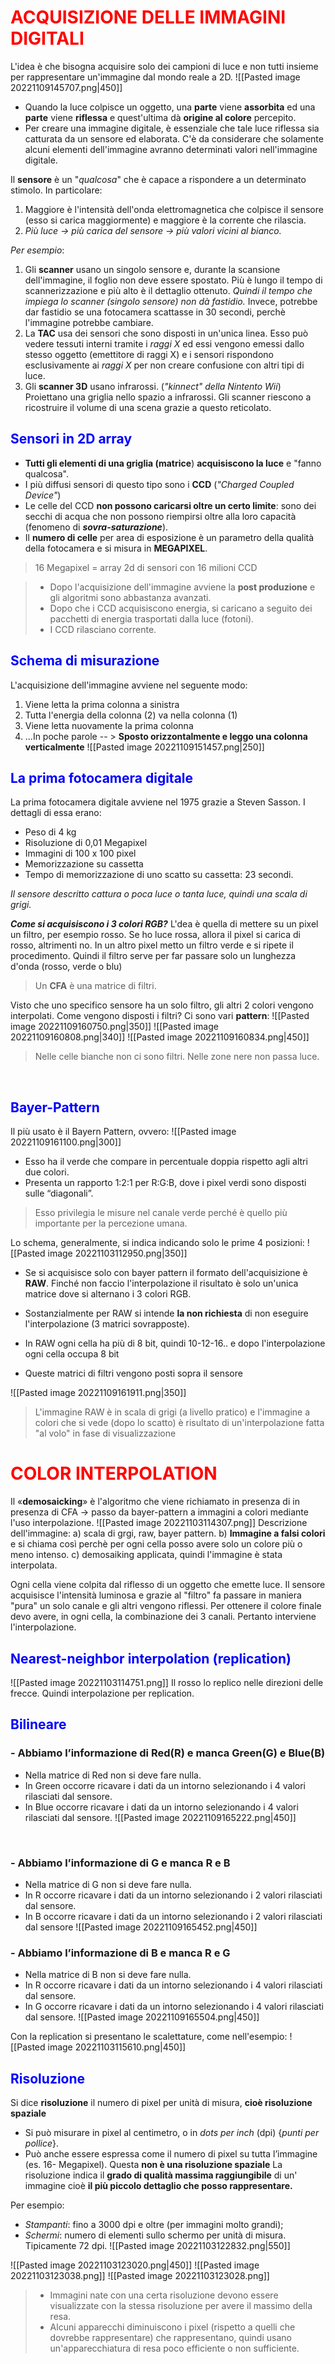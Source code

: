 # <font color ="red">ACQUISIZIONE DELLE IMMAGINI DIGITALI</font>
L'idea è che bisogna acquisire solo dei campioni di luce e non tutti insieme per rappresentare un'immagine dal mondo reale a 2D.
![[Pasted image 20221109145707.png|450]]
- Quando la luce colpisce un oggetto, una **parte** viene **assorbita** ed una **parte** viene **riflessa** e quest'ultima dà **origine al colore** percepito.
- Per creare una immagine digitale, è essenziale che tale luce riflessa sia catturata da un sensore ed elaborata.
C'è da considerare che solamente alcuni elementi dell'immagine avranno determinati valori nell'immagine digitale.

Il **sensore** è un "*qualcosa*" che è capace a rispondere a un determinato stimolo.
In particolare:
1. Maggiore è l'intensità dell'onda elettromagnetica che colpisce il sensore (esso si carica maggiormente) e maggiore è la corrente che rilascia.
2. *Più luce -> più carica del sensore -> più valori vicini al bianco.*

*Per esempio*:
1. Gli **scanner** usano un singolo sensore e, durante la scansione dell'immagine, il foglio non deve essere spostato.
   Più è lungo il tempo di scannerizzazione e più alto è il dettaglio ottenuto.
   *Quindi il tempo che impiega lo scanner (singolo sensore) non dà fastidio.*
   Invece, potrebbe dar fastidio se una fotocamera scattasse in 30 secondi, perchè l'immagine potrebbe cambiare.
2. La **TAC** usa dei sensori che sono disposti in un'unica linea. Esso può vedere tessuti interni tramite i *raggi X* ed essi vengono emessi dallo stesso oggetto (emettitore di raggi X) e i sensori rispondono esclusivamente ai *raggi X* per non creare confusione con altri tipi di luce.
3. Gli **scanner 3D** usano infrarossi. (*"kinnect" della Nintento Wii*) Proiettano una griglia nello spazio a infrarossi. Gli scanner riescono a ricostruire il volume di una scena grazie a questo reticolato.

## <font color ="blue">Sensori in 2D array</font>
- **Tutti gli elementi di una griglia (matrice**) **acquisiscono la luce** e "fanno qualcosa".
- I più diffusi sensori di questo tipo sono i **CCD** (*"Charged Coupled Device"*)
- Le celle del CCD **non possono caricarsi oltre un certo limite**: sono dei secchi di acqua che non possono riempirsi oltre alla loro capacità (fenomeno di ***sovra-saturazione***).
- Il **numero di celle** per area di esposizione è un parametro della qualità della fotocamera e si misura in **MEGAPIXEL**.
>16 Megapixel = array 2d di sensori con 16 milioni CCD

>- Dopo l'acquisizione dell'immagine avviene la **post produzione** e gli algoritmi sono abbastanza avanzati.
>- Dopo che i CCD acquisiscono energia, si caricano a seguito dei pacchetti di energia trasportati dalla luce (fotoni).
>- I CCD rilasciano corrente.
## <font color ="blue">Schema di misurazione</font>
L'acquisizione dell'immagine avviene nel seguente modo:
1. Viene letta la prima colonna a sinistra
2. Tutta l'energia della colonna (2) va nella colonna (1)
3. Viene letta nuovamente la prima colonna
4. ...In poche parole -- > **Sposto orizzontalmente e leggo una colonna verticalmente**
![[Pasted image 20221109151457.png|250]]

## <font color ="blue">La prima fotocamera digitale</font>
La prima fotocamera digitale avviene nel 1975 grazie a Steven Sasson. I dettagli di essa erano:
- Peso di 4 kg
- Risoluzione di 0,01 Megapixel
- Immagini di 100 x 100 pixel
- Memorizzazione su cassetta
- Tempo di memorizzazione di uno scatto su cassetta: 23 secondi.

*Il sensore descritto cattura o poca luce o tanta luce, quindi una scala di grigi.*

___Come si acquisiscono i 3 colori RGB?___
L'dea è quella di mettere su un pixel un filtro, per esempio rosso. Se ho luce rossa, allora il pixel si carica di rosso, altrimenti no. In un altro pixel metto un filtro verde e si ripete il procedimento.
Quindi il filtro serve per far passare solo un lunghezza d'onda (rosso, verde o blu)

>Un **CFA** è una matrice di filtri.

Visto che uno specifico sensore ha un solo filtro, gli altri 2 colori vengono interpolati.
Come vengono disposti i filtri? Ci sono vari **pattern**:
![[Pasted image 20221109160750.png|350]]
![[Pasted image 20221109160808.png|340]]
![[Pasted image 20221109160834.png|450]]
>Nelle celle bianche non ci sono filtri. Nelle zone nere non passa luce.

<div style="page-break-after: always; visibility: hidden"> \pagebreak </div>

## <font color ="blue">Bayer-Pattern</font>
Il più usato è il Bayern Pattern, ovvero:
![[Pasted image 20221109161100.png|300]]
- Esso ha il verde che compare in percentuale doppia rispetto agli altri due colori.
- Presenta un rapporto 1:2:1 per R:G:B, dove i pixel verdi sono disposti sulle “diagonali”.

>Esso privilegia le misure nel canale verde perché è quello più importante per la percezione umana.

Lo schema, generalmente, si indica indicando solo le prime 4 posizioni:
![[Pasted image 20221103112950.png|350]]

- Se si acquisisce solo con bayer pattern il formato dell'acquisizione è **RAW**. Finché non faccio l'interpolazione il risultato è solo un'unica matrice dove si alternano i 3 colori RGB.

- Sostanzialmente per RAW si intende **la non richiesta** di non eseguire l'interpolazione (3 matrici sovrapposte).

- In RAW ogni cella ha più di 8 bit, quindi 10-12-16.. e dopo l'interpolazione ogni cella occupa 8 bit

- Queste matrici di filtri vengono posti sopra il sensore

![[Pasted image 20221109161911.png|350]]

>L'immagine RAW è in scala di grigi (a livello pratico) e l'immagine a colori che si vede (dopo lo scatto) è risultato di un'interpolazione fatta "al volo" in fase di visualizzazione


# <font color ="red">COLOR INTERPOLATION</font>
Il «**demosaicking**» è l'algoritmo che viene richiamato in presenza di in presenza di CFA -> passo da bayer-pattern a immagini a colori mediante l'uso interpolazione.
![[Pasted image 20221103114307.png]]
Descrizione dell'immagine:
a) scala di grgi, raw, bayer pattern.
b) **Immagine a falsi colori** e si chiama così perchè per ogni cella posso avere solo un colore più o meno intenso. 
c) demosaiking applicata, quindi l'immagine è stata interpolata.

Ogni cella viene colpita dal riflesso di un oggetto che emette luce.
Il sensore acquisisce l'intensità luminosa e grazie al "filtro" fa passare in maniera "pura" un solo canale e gli altri vengono riflessi.
Per ottenere il colore finale devo avere, in ogni cella, la combinazione dei 3 canali. 
Pertanto interviene l'interpolazione.


## <font color ="blue">Nearest-neighbor interpolation (replication)</font>
![[Pasted image 20221103114751.png]]
Il rosso lo replico nelle direzioni delle frecce. Quindi interpolazione per replication.

## <font color ="blue">Bilineare</font>
### - Abbiamo l’informazione di Red(R) e manca Green(G) e Blue(B)
- Nella matrice di Red non si deve fare nulla.
- In Green occorre ricavare i dati da un intorno selezionando i 4 valori rilasciati dal sensore.
- In Blue occorre ricavare i dati da un intorno selezionando i 4 valori rilasciati dal sensore.
![[Pasted image 20221109165222.png|450]]

<div style="page-break-after: always; visibility: hidden"> \pagebreak </div>

### - Abbiamo l’informazione di G e manca R e B
- Nella matrice di G non si deve fare nulla.
- In R occorre ricavare i dati da un intorno selezionando i 2 valori rilasciati dal sensore.
- In B occorre ricavare i dati da un intorno selezionando i 2 valori rilasciati dal sensore
![[Pasted image 20221109165452.png|450]]
### - Abbiamo l’informazione di B e manca R e G
- Nella matrice di B non si deve fare nulla. 
- In R occorre ricavare i dati da un intorno selezionando i 4 valori rilasciati dal sensore. 
- In G occorre ricavare i dati da un intorno selezionando i 4 valori rilasciati dal sensore.
![[Pasted image 20221109165504.png|450]]


Con la replication si presentano le scalettature, come nell'esempio:
![[Pasted image 20221103115610.png|450]]

## <font color ="blue">Risoluzione</font>
Si dice **risoluzione** il numero di pixel per unità di misura, **cioè risoluzione spaziale**
- Si può misurare in pixel al centimetro, o in *dots per inch* (dpi) {*punti per pollice*}.
- Può anche essere espressa come il numero di pixel su tutta l’immagine (es. 16- Megapixel). Questa **non è una risoluzione spaziale**
La risoluzione indica il **grado di qualità massima raggiungibile** di un' immagine cioè **il più piccolo dettaglio che posso rappresentare.**

Per esempio:
- *Stampanti*: fino a 3000 dpi e oltre (per immagini molto grandi);
- *Schermi*: numero di elementi sullo schermo per unità di misura. Tipicamente 72 dpi.
![[Pasted image 20221103122832.png|550]]

![[Pasted image 20221103123020.png|450]]
![[Pasted image 20221103123038.png]] ![[Pasted image 20221103123028.png]]

>- Immagini nate con una certa risoluzione devono essere visualizzate con la stessa risoluzione per avere il massimo della resa.
>- Alcuni apparecchi diminuiscono i pixel (rispetto a quelli che dovrebbe rappresentare) che rappresentano, quindi usano un'apparecchiatura di resa poco efficiente o non sufficiente.